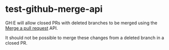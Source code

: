 # test-github-merge-api

GH:E will allow closed PRs with deleted branches to be merged using the [Merge a pull request](https://developer.github.com/v3/pulls/#merge-a-pull-request-merge-button) API.

It should not be possible to merge these changes from a deleted branch in a closed PR.
